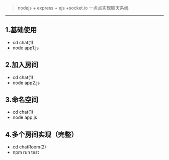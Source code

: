 > nodejs + express + ejs +socket.io 一点点实现聊天系统
----

## 1.基础使用
* cd chat(1)
* node app1.js
## 2.加入房间
* cd chat(1)
* node app2.js
## 3.命名空间
* cd chat(1)
* node app.js
## 4.多个房间实现（完整）
* cd chatRoom(2)
* npm run test
